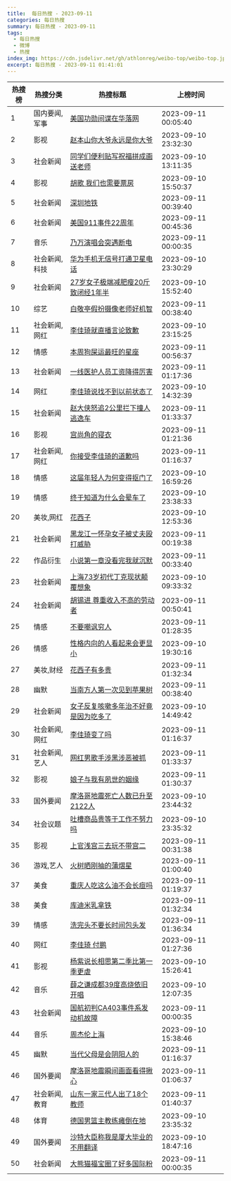 ```yaml
---
title:  每日热搜 - 2023-09-11
categories: 每日热搜
summary: 每日热搜 - 2023-09-11
tags:
  - 每日热搜
  - 微博
  - 热搜
index_img: https://cdn.jsdelivr.net/gh/athlonreg/weibo-top/weibo-top.jpeg
excerpt: 每日热搜 - 2023-09-11 01:41:01
---
```


| 热搜榜 | 热搜分类 | 热搜标题 | 上榜时间 |
| --- | --- | --- | --- |
| 1 | 国内要闻,军事 | [美国功勋间谍在华落网](https://s.weibo.com/weibo%3Fq%3D%2523%E7%BE%8E%E5%9B%BD%E5%8A%9F%E5%8B%8B%E9%97%B4%E8%B0%8D%E5%9C%A8%E5%8D%8E%E8%90%BD%E7%BD%91%2523) | 2023-09-11 00:05:40 | 
| 2 | 影视 | [赵本山你大爷永远是你大爷](https://s.weibo.com/weibo%3Fq%3D%2523%E8%B5%B5%E6%9C%AC%E5%B1%B1%E4%BD%A0%E5%A4%A7%E7%88%B7%E6%B0%B8%E8%BF%9C%E6%98%AF%E4%BD%A0%E5%A4%A7%E7%88%B7%2523) | 2023-09-10 23:32:30 | 
| 3 | 社会新闻 | [同学们便利贴写祝福拼成画送老师](https://s.weibo.com/weibo%3Fq%3D%2523%E5%90%8C%E5%AD%A6%E4%BB%AC%E4%BE%BF%E5%88%A9%E8%B4%B4%E5%86%99%E7%A5%9D%E7%A6%8F%E6%8B%BC%E6%88%90%E7%94%BB%E9%80%81%E8%80%81%E5%B8%88%2523) | 2023-09-10 13:11:35 | 
| 4 | 影视 | [胡歌 我们也需要票房](https://s.weibo.com/weibo%3Fq%3D%2523%E8%83%A1%E6%AD%8C%20%E6%88%91%E4%BB%AC%E4%B9%9F%E9%9C%80%E8%A6%81%E7%A5%A8%E6%88%BF%2523) | 2023-09-10 15:50:37 | 
| 5 | 社会新闻 | [深圳地铁](https://s.weibo.com/weibo%3Fq%3D%2523%E6%B7%B1%E5%9C%B3%E5%9C%B0%E9%93%81%2523) | 2023-09-11 00:39:40 | 
| 6 | 社会新闻 | [美国911事件22周年](https://s.weibo.com/weibo%3Fq%3D%2523%E7%BE%8E%E5%9B%BD911%E4%BA%8B%E4%BB%B622%E5%91%A8%E5%B9%B4%2523) | 2023-09-11 00:45:36 | 
| 7 | 音乐 | [乃万演唱会突遇断电](https://s.weibo.com/weibo%3Fq%3D%2523%E4%B9%83%E4%B8%87%E6%BC%94%E5%94%B1%E4%BC%9A%E7%AA%81%E9%81%87%E6%96%AD%E7%94%B5%2523) | 2023-09-11 00:00:35 | 
| 8 | 社会新闻,科技 | [华为手机无信号打通卫星电话](https://s.weibo.com/weibo%3Fq%3D%2523%E5%8D%8E%E4%B8%BA%E6%89%8B%E6%9C%BA%E6%97%A0%E4%BF%A1%E5%8F%B7%E6%89%93%E9%80%9A%E5%8D%AB%E6%98%9F%E7%94%B5%E8%AF%9D%2523) | 2023-09-10 23:30:29 | 
| 9 | 社会新闻 | [27岁女子极端减肥瘦20斤致闭经1年半](https://s.weibo.com/weibo%3Fq%3D%252327%E5%B2%81%E5%A5%B3%E5%AD%90%E6%9E%81%E7%AB%AF%E5%87%8F%E8%82%A5%E7%98%A620%E6%96%A4%E8%87%B4%E9%97%AD%E7%BB%8F1%E5%B9%B4%E5%8D%8A%2523) | 2023-09-10 15:52:40 | 
| 10 | 综艺 | [白敬亭假扮摄像老师好机智](https://s.weibo.com/weibo%3Fq%3D%2523%E7%99%BD%E6%95%AC%E4%BA%AD%E5%81%87%E6%89%AE%E6%91%84%E5%83%8F%E8%80%81%E5%B8%88%E5%A5%BD%E6%9C%BA%E6%99%BA%2523) | 2023-09-11 00:38:40 | 
| 11 | 社会新闻,网红 | [李佳琦就直播言论致歉](https://s.weibo.com/weibo%3Fq%3D%2523%E6%9D%8E%E4%BD%B3%E7%90%A6%E5%B0%B1%E7%9B%B4%E6%92%AD%E8%A8%80%E8%AE%BA%E8%87%B4%E6%AD%89%2523) | 2023-09-10 23:15:25 | 
| 12 | 情感 | [本周狗屎运最旺的星座](https://s.weibo.com/weibo%3Fq%3D%2523%E6%9C%AC%E5%91%A8%E7%8B%97%E5%B1%8E%E8%BF%90%E6%9C%80%E6%97%BA%E7%9A%84%E6%98%9F%E5%BA%A7%2523) | 2023-09-11 00:56:37 | 
| 13 | 社会新闻 | [一线医护人员工资降得厉害](https://s.weibo.com/weibo%3Fq%3D%2523%E4%B8%80%E7%BA%BF%E5%8C%BB%E6%8A%A4%E4%BA%BA%E5%91%98%E5%B7%A5%E8%B5%84%E9%99%8D%E5%BE%97%E5%8E%89%E5%AE%B3%2523) | 2023-09-11 01:17:36 | 
| 14 | 网红 | [李佳琦说找不到以前状态了](https://s.weibo.com/weibo%3Fq%3D%2523%E6%9D%8E%E4%BD%B3%E7%90%A6%E8%AF%B4%E6%89%BE%E4%B8%8D%E5%88%B0%E4%BB%A5%E5%89%8D%E7%8A%B6%E6%80%81%E4%BA%86%2523) | 2023-09-10 14:32:39 | 
| 15 | 社会新闻 | [赵大侠怒追2公里拦下撞人逃逸车](https://s.weibo.com/weibo%3Fq%3D%2523%E8%B5%B5%E5%A4%A7%E4%BE%A0%E6%80%92%E8%BF%BD2%E5%85%AC%E9%87%8C%E6%8B%A6%E4%B8%8B%E6%92%9E%E4%BA%BA%E9%80%83%E9%80%B8%E8%BD%A6%2523) | 2023-09-11 01:33:37 | 
| 16 | 影视 | [宫尚角的寝衣](https://s.weibo.com/weibo%3Fq%3D%2523%E5%AE%AB%E5%B0%9A%E8%A7%92%E7%9A%84%E5%AF%9D%E8%A1%A3%2523) | 2023-09-11 01:21:36 | 
| 17 | 社会新闻,网红 | [你接受李佳琦的道歉吗](https://s.weibo.com/weibo%3Fq%3D%2523%E4%BD%A0%E6%8E%A5%E5%8F%97%E6%9D%8E%E4%BD%B3%E7%90%A6%E7%9A%84%E9%81%93%E6%AD%89%E5%90%97%2523) | 2023-09-11 01:16:37 | 
| 18 | 情感 | [这届年轻人为何变得抠门了](https://s.weibo.com/weibo%3Fq%3D%2523%E8%BF%99%E5%B1%8A%E5%B9%B4%E8%BD%BB%E4%BA%BA%E4%B8%BA%E4%BD%95%E5%8F%98%E5%BE%97%E6%8A%A0%E9%97%A8%E4%BA%86%2523) | 2023-09-10 16:59:26 | 
| 19 | 情感 | [终于知道为什么会晕车了](https://s.weibo.com/weibo%3Fq%3D%2523%E7%BB%88%E4%BA%8E%E7%9F%A5%E9%81%93%E4%B8%BA%E4%BB%80%E4%B9%88%E4%BC%9A%E6%99%95%E8%BD%A6%E4%BA%86%2523) | 2023-09-10 23:38:33 | 
| 20 | 美妆,网红 | [花西子](https://s.weibo.com/weibo%3Fq%3D%2523%E8%8A%B1%E8%A5%BF%E5%AD%90%2523) | 2023-09-10 12:53:36 | 
| 21 | 社会新闻 | [黑龙江一怀孕女子被丈夫殴打威胁](https://s.weibo.com/weibo%3Fq%3D%2523%E9%BB%91%E9%BE%99%E6%B1%9F%E4%B8%80%E6%80%80%E5%AD%95%E5%A5%B3%E5%AD%90%E8%A2%AB%E4%B8%88%E5%A4%AB%E6%AE%B4%E6%89%93%E5%A8%81%E8%83%81%2523) | 2023-09-11 00:19:38 | 
| 22 | 作品衍生 | [小说第一章没看完我就沉默](https://s.weibo.com/weibo%3Fq%3D%2523%E5%B0%8F%E8%AF%B4%E7%AC%AC%E4%B8%80%E7%AB%A0%E6%B2%A1%E7%9C%8B%E5%AE%8C%E6%88%91%E5%B0%B1%E6%B2%89%E9%BB%98%2523) | 2023-09-11 00:33:40 | 
| 23 | 社会新闻 | [上海73岁初代丁克现状颠覆想象](https://s.weibo.com/weibo%3Fq%3D%2523%E4%B8%8A%E6%B5%B773%E5%B2%81%E5%88%9D%E4%BB%A3%E4%B8%81%E5%85%8B%E7%8E%B0%E7%8A%B6%E9%A2%A0%E8%A6%86%E6%83%B3%E8%B1%A1%2523) | 2023-09-10 09:33:32 | 
| 24 | 社会新闻 | [胡锡进 尊重收入不高的劳动者](https://s.weibo.com/weibo%3Fq%3D%2523%E8%83%A1%E9%94%A1%E8%BF%9B%20%E5%B0%8A%E9%87%8D%E6%94%B6%E5%85%A5%E4%B8%8D%E9%AB%98%E7%9A%84%E5%8A%B3%E5%8A%A8%E8%80%85%2523) | 2023-09-11 00:50:41 | 
| 25 | 情感 | [不要嘲讽穷人](https://s.weibo.com/weibo%3Fq%3D%2523%E4%B8%8D%E8%A6%81%E5%98%B2%E8%AE%BD%E7%A9%B7%E4%BA%BA%2523) | 2023-09-11 01:28:35 | 
| 26 | 情感 | [性格内向的人看起来会更显小](https://s.weibo.com/weibo%3Fq%3D%2523%E6%80%A7%E6%A0%BC%E5%86%85%E5%90%91%E7%9A%84%E4%BA%BA%E7%9C%8B%E8%B5%B7%E6%9D%A5%E4%BC%9A%E6%9B%B4%E6%98%BE%E5%B0%8F%2523) | 2023-09-10 19:30:16 | 
| 27 | 美妆,财经 | [花西子有多贵](https://s.weibo.com/weibo%3Fq%3D%2523%E8%8A%B1%E8%A5%BF%E5%AD%90%E6%9C%89%E5%A4%9A%E8%B4%B5%2523) | 2023-09-11 01:32:34 | 
| 28 | 幽默 | [当南方人第一次见到苹果树](https://s.weibo.com/weibo%3Fq%3D%2523%E5%BD%93%E5%8D%97%E6%96%B9%E4%BA%BA%E7%AC%AC%E4%B8%80%E6%AC%A1%E8%A7%81%E5%88%B0%E8%8B%B9%E6%9E%9C%E6%A0%91%2523) | 2023-09-11 00:38:40 | 
| 29 | 社会新闻 | [女子反复咳嗽多年治不好竟是因为吃多了](https://s.weibo.com/weibo%3Fq%3D%2523%E5%A5%B3%E5%AD%90%E5%8F%8D%E5%A4%8D%E5%92%B3%E5%97%BD%E5%A4%9A%E5%B9%B4%E6%B2%BB%E4%B8%8D%E5%A5%BD%E7%AB%9F%E6%98%AF%E5%9B%A0%E4%B8%BA%E5%90%83%E5%A4%9A%E4%BA%86%2523) | 2023-09-10 14:49:42 | 
| 30 | 社会新闻,网红 | [李佳琦变了吗](https://s.weibo.com/weibo%3Fq%3D%2523%E6%9D%8E%E4%BD%B3%E7%90%A6%E5%8F%98%E4%BA%86%E5%90%97%2523) | 2023-09-11 01:16:37 | 
| 31 | 社会新闻,艺人 | [网红男歌手涉黑涉恶被抓](https://s.weibo.com/weibo%3Fq%3D%2523%E7%BD%91%E7%BA%A2%E7%94%B7%E6%AD%8C%E6%89%8B%E6%B6%89%E9%BB%91%E6%B6%89%E6%81%B6%E8%A2%AB%E6%8A%93%2523) | 2023-09-11 01:33:37 | 
| 32 | 影视 | [娘子与我有夙世的姻缘](https://s.weibo.com/weibo%3Fq%3D%2523%E5%A8%98%E5%AD%90%E4%B8%8E%E6%88%91%E6%9C%89%E5%A4%99%E4%B8%96%E7%9A%84%E5%A7%BB%E7%BC%98%2523) | 2023-09-11 01:30:37 | 
| 33 | 国外要闻 | [摩洛哥地震死亡人数已升至2122人](https://s.weibo.com/weibo%3Fq%3D%2523%E6%91%A9%E6%B4%9B%E5%93%A5%E5%9C%B0%E9%9C%87%E6%AD%BB%E4%BA%A1%E4%BA%BA%E6%95%B0%E5%B7%B2%E5%8D%87%E8%87%B32122%E4%BA%BA%2523) | 2023-09-10 23:44:32 | 
| 34 | 社会议题 | [吐槽商品贵等于工作不努力吗](https://s.weibo.com/weibo%3Fq%3D%2523%E5%90%90%E6%A7%BD%E5%95%86%E5%93%81%E8%B4%B5%E7%AD%89%E4%BA%8E%E5%B7%A5%E4%BD%9C%E4%B8%8D%E5%8A%AA%E5%8A%9B%E5%90%97%2523) | 2023-09-10 23:35:32 | 
| 35 | 影视 | [上官浅宫三去玩不带宫二](https://s.weibo.com/weibo%3Fq%3D%2523%E4%B8%8A%E5%AE%98%E6%B5%85%E5%AE%AB%E4%B8%89%E5%8E%BB%E7%8E%A9%E4%B8%8D%E5%B8%A6%E5%AE%AB%E4%BA%8C%2523) | 2023-09-11 00:31:38 | 
| 36 | 游戏,艺人 | [火树晒刚抽的蒲熠星](https://s.weibo.com/weibo%3Fq%3D%2523%E7%81%AB%E6%A0%91%E6%99%92%E5%88%9A%E6%8A%BD%E7%9A%84%E8%92%B2%E7%86%A0%E6%98%9F%2523) | 2023-09-11 01:00:40 | 
| 37 | 美食 | [重庆人吃这么油不会长痘吗](https://s.weibo.com/weibo%3Fq%3D%2523%E9%87%8D%E5%BA%86%E4%BA%BA%E5%90%83%E8%BF%99%E4%B9%88%E6%B2%B9%E4%B8%8D%E4%BC%9A%E9%95%BF%E7%97%98%E5%90%97%2523) | 2023-09-11 01:19:37 | 
| 38 | 美食 | [库迪米乳拿铁](https://s.weibo.com/weibo%3Fq%3D%2523%E5%BA%93%E8%BF%AA%E7%B1%B3%E4%B9%B3%E6%8B%BF%E9%93%81%2523) | 2023-09-11 01:32:34 | 
| 39 | 情感 | [洗完头不要长时间包头发](https://s.weibo.com/weibo%3Fq%3D%2523%E6%B4%97%E5%AE%8C%E5%A4%B4%E4%B8%8D%E8%A6%81%E9%95%BF%E6%97%B6%E9%97%B4%E5%8C%85%E5%A4%B4%E5%8F%91%2523) | 2023-09-11 01:36:34 | 
| 40 | 网红 | [李佳琦 付鹏](https://s.weibo.com/weibo%3Fq%3D%2523%E6%9D%8E%E4%BD%B3%E7%90%A6%20%E4%BB%98%E9%B9%8F%2523) | 2023-09-11 01:27:36 | 
| 41 | 影视 | [杨紫说长相思第二季比第一季更虐](https://s.weibo.com/weibo%3Fq%3D%2523%E6%9D%A8%E7%B4%AB%E8%AF%B4%E9%95%BF%E7%9B%B8%E6%80%9D%E7%AC%AC%E4%BA%8C%E5%AD%A3%E6%AF%94%E7%AC%AC%E4%B8%80%E5%AD%A3%E6%9B%B4%E8%99%90%2523) | 2023-09-10 15:26:41 | 
| 42 | 音乐 | [薛之谦成都39度高烧依旧开唱](https://s.weibo.com/weibo%3Fq%3D%2523%E8%96%9B%E4%B9%8B%E8%B0%A6%E6%88%90%E9%83%BD39%E5%BA%A6%E9%AB%98%E7%83%A7%E4%BE%9D%E6%97%A7%E5%BC%80%E5%94%B1%2523) | 2023-09-10 12:07:35 | 
| 43 | 社会新闻 | [国航初判CA403事件系发动机故障](https://s.weibo.com/weibo%3Fq%3D%2523%E5%9B%BD%E8%88%AA%E5%88%9D%E5%88%A4CA403%E4%BA%8B%E4%BB%B6%E7%B3%BB%E5%8F%91%E5%8A%A8%E6%9C%BA%E6%95%85%E9%9A%9C%2523) | 2023-09-11 00:00:35 | 
| 44 | 音乐 | [周杰伦上海](https://s.weibo.com/weibo%3Fq%3D%2523%E5%91%A8%E6%9D%B0%E4%BC%A6%E4%B8%8A%E6%B5%B7%2523) | 2023-09-10 15:38:46 | 
| 45 | 幽默 | [当代父母是会阴阳人的](https://s.weibo.com/weibo%3Fq%3D%2523%E5%BD%93%E4%BB%A3%E7%88%B6%E6%AF%8D%E6%98%AF%E4%BC%9A%E9%98%B4%E9%98%B3%E4%BA%BA%E7%9A%84%2523) | 2023-09-11 01:16:37 | 
| 46 | 国外要闻 | [摩洛哥地震瞬间画面看得揪心](https://s.weibo.com/weibo%3Fq%3D%2523%E6%91%A9%E6%B4%9B%E5%93%A5%E5%9C%B0%E9%9C%87%E7%9E%AC%E9%97%B4%E7%94%BB%E9%9D%A2%E7%9C%8B%E5%BE%97%E6%8F%AA%E5%BF%83%2523) | 2023-09-11 01:06:37 | 
| 47 | 社会新闻,教育 | [山东一家三代人出了18个教师](https://s.weibo.com/weibo%3Fq%3D%2523%E5%B1%B1%E4%B8%9C%E4%B8%80%E5%AE%B6%E4%B8%89%E4%BB%A3%E4%BA%BA%E5%87%BA%E4%BA%8618%E4%B8%AA%E6%95%99%E5%B8%88%2523) | 2023-09-11 01:40:37 | 
| 48 | 体育 | [德国男篮主教练瘫倒在地](https://s.weibo.com/weibo%3Fq%3D%2523%E5%BE%B7%E5%9B%BD%E7%94%B7%E7%AF%AE%E4%B8%BB%E6%95%99%E7%BB%83%E7%98%AB%E5%80%92%E5%9C%A8%E5%9C%B0%2523) | 2023-09-10 23:35:32 | 
| 49 | 国外要闻 | [沙特大臣称我是厦大毕业的不用翻译](https://s.weibo.com/weibo%3Fq%3D%2523%E6%B2%99%E7%89%B9%E5%A4%A7%E8%87%A3%E7%A7%B0%E6%88%91%E6%98%AF%E5%8E%A6%E5%A4%A7%E6%AF%95%E4%B8%9A%E7%9A%84%E4%B8%8D%E7%94%A8%E7%BF%BB%E8%AF%91%2523) | 2023-09-10 18:47:16 | 
| 50 | 社会新闻 | [大熊猫福宝圈了好多国际粉](https://s.weibo.com/weibo%3Fq%3D%2523%E5%A4%A7%E7%86%8A%E7%8C%AB%E7%A6%8F%E5%AE%9D%E5%9C%88%E4%BA%86%E5%A5%BD%E5%A4%9A%E5%9B%BD%E9%99%85%E7%B2%89%2523) | 2023-09-11 00:00:35 | 
